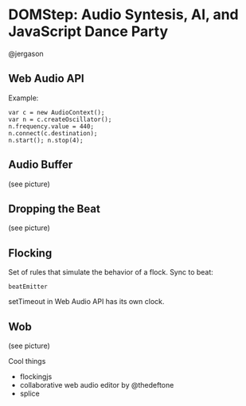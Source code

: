 DOMStep: Audio Syntesis, AI, and JavaScript Dance Party
=======================================================

@jergason

## Web Audio API
Example:

    var c = new AudioContext();
    var n = c.createOscillator();
    n.frequency.value = 440;
    n.connect(c.destination);
    n.start(); n.stop(4);

## Audio Buffer
(see picture)

## Dropping the Beat
(see picture)

## Flocking
Set of rules that simulate the behavior of a flock.
Sync to beat:
    
    beatEmitter

setTimeout in Web Audio API has its own clock.

## Wob
(see picture)

Cool things
- flockingjs
- collaborative web audio editor by @thedeftone
- splice